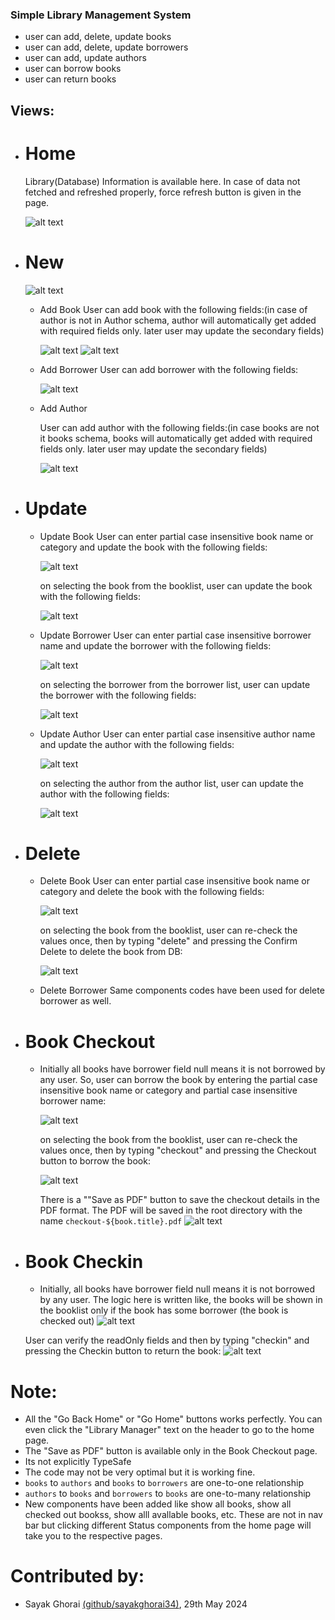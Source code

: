 ### Simple Library Management System
- user can add, delete, update books
- user can add, delete, update borrowers
- user can add, update authors
- user can borrow books
- user can return books


## Views:
- # Home
    Library(Database) Information is available here. In case of data not fetched and refreshed properly, force refresh button is given in the page.

    ![alt text](../DemoPreview/image.png)


- # New

    ![alt text](../DemoPreview/image-1.png)
    
    - Add Book
        User can add book with the following fields:(in case of author is not in Author schema, author will automatically get added with required fields only. later user may update the secondary fields)

        ![alt text](../DemoPreview/image-5.png)
        ![alt text](../DemoPreview/image-6.png)

    - Add Borrower
        User can add borrower with the following fields:

        ![alt text](../DemoPreview/image-7.png)

    - Add Author

        User can add author with the following fields:(in case books are not it books schema, books will automatically get added with required fields only. later user may update the secondary fields)

        ![alt text](../DemoPreview/image-8.png)


- # Update
    - Update Book
        User can enter partial case insensitive book name or category and update the book with the following fields:

        ![alt text](../DemoPreview/image-9.png)

        on selecting the book from the booklist, user can update the book with the following fields:

        ![alt text](../DemoPreview/image-10.png)

    - Update Borrower
        User can enter partial case insensitive borrower name and update the borrower with the following fields:

        ![alt text](../DemoPreview/image-11.png)

        on selecting the borrower from the borrower list, user can update the borrower with the following fields:

        ![alt text](../DemoPreview/image-12.png)

    - Update Author
        User can enter partial case insensitive author name and update the author with the following fields:

        ![alt text](../DemoPreview/image-13.png)

        on selecting the author from the author list, user can update the author with the following fields:

        ![alt text](../DemoPreview/image-14.png)

- # Delete
    - Delete Book
        User can enter partial case insensitive book name or category and delete the book with the following fields:

        ![alt text](../DemoPreview/image-16.png)

        on selecting the book from the booklist, user can re-check the values once, then by typing "delete" and pressing the Confirm Delete to delete the book from DB:

        ![alt text](../DemoPreview/image-15.png)

    - Delete Borrower
        Same components codes have been used for delete borrower as well.

- # Book Checkout
    - Initially all books have borrower field null means it is not borrowed by any user. So, user can borrow the book by entering the partial case insensitive book name or category and partial case insensitive borrower name:

        ![alt text](../DemoPreview/image-17.png)

        on selecting the book from the booklist, user can re-check the values once, then by typing "checkout" and pressing the Checkout button to borrow the book:

        ![alt text](../DemoPreview/image-18.png)

        There is a ""Save as PDF" button to save the checkout details in the PDF format. The PDF will be saved in the root directory with the name `checkout-${book.title}.pdf`
        ![alt text](../DemoPreview/image-19.png)

- # Book Checkin
    - Initially, all books have borrower field null means it is not borrowed by any user. The logic here is written like, the books will be shown in the booklist only if the book has some borrower (the book is checked out)
    ![alt text](../DemoPreview/image-20.png)

    User can verify the readOnly fields and then by typing "checkin" and pressing the Checkin button to return the book:
    ![alt text](../DemoPreview/image-21.png)


# Note:
 - All the "Go Back Home" or "Go Home" buttons works perfectly. You can even click the "Library Manager" text on the header to go to the home page.
 - The "Save as PDF" button is available only in the Book Checkout page.
 - Its not explicitly TypeSafe
 - The code may not be very optimal but it is working fine.
 - `books` to `authors` and `books` to `borrowers` are one-to-one relationship
 - `authors` to `books` and `borrowers` to `books` are one-to-many relationship
 - New components have been added like show all books, show all checked out bookss, show alll avallable books, etc. These are not in nav bar but clicking different Status components from the home page will take you to the respective pages. 

# Contributed by:
 - Sayak Ghorai [(github/sayakghorai34)](https://github.com/sayakghorai34), 29th May 2024 